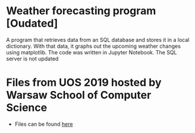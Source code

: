 # Weather forecasting program [Oudated]
A program that retrieves data from an SQL database and stores it in a local dictionary. 
With that data, it graphs out the upcoming weather changes using matplotlib.
The code was written in Jupyter Notebook.
The SQL server is not updated

# Files from UOS 2019 hosted by Warsaw School of Computer Science
- Files can be found [here](UOS%20Files)
